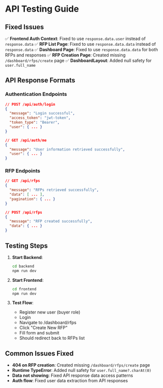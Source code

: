 # API Testing Guide

## Fixed Issues

✅ **Frontend Auth Context**: Fixed to use `response.data.user` instead of `response.data`
✅ **RFP List Page**: Fixed to use `response.data.data` instead of `response.data`
✅ **Dashboard Page**: Fixed to use `response.data.data` for both RFPs and responses
✅ **RFP Creation Page**: Created missing `/dashboard/rfps/create` page
✅ **DashboardLayout**: Added null safety for `user.full_name`

## API Response Formats

### Authentication Endpoints
```json
// POST /api/auth/login
{
  "message": "Login successful",
  "access_token": "jwt-token",
  "token_type": "Bearer",
  "user": { ... }
}

// GET /api/auth/me
{
  "message": "User information retrieved successfully",
  "user": { ... }
}
```

### RFP Endpoints
```json
// GET /api/rfps
{
  "message": "RFPs retrieved successfully",
  "data": [ ... ],
  "pagination": { ... }
}

// POST /api/rfps
{
  "message": "RFP created successfully",
  "data": { ... }
}
```

## Testing Steps

1. **Start Backend**:
   ```bash
   cd backend
   npm run dev
   ```

2. **Start Frontend**:
   ```bash
   cd frontend
   npm run dev
   ```

3. **Test Flow**:
   - Register new user (buyer role)
   - Login
   - Navigate to /dashboard/rfps
   - Click "Create New RFP" 
   - Fill form and submit
   - Should redirect back to RFPs list

## Common Issues Fixed

- **404 on RFP creation**: Created missing `/dashboard/rfps/create` page
- **Runtime TypeError**: Added null safety for `user.full_name?.charAt(0)`
- **Data not showing**: Fixed API response data access patterns
- **Auth flow**: Fixed user data extraction from API responses
